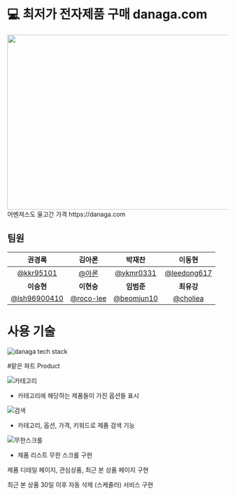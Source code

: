 # 💻 최저가 전자제품 구매 danaga.com
<img src="https://prod-ripcut-delivery.disney-plus.net/v1/variant/disney/8D63BFCB55921C27B39DB09FFD775F1C1EDE00FC4D5611AC492CA33B7651FDF2/scale?width=1440&aspectRatio=1.78&format=jpeg" width="800" height="400"/>
어벤져스도 울고간 가격
https://danaga.com

## 팀원

<div align="center">

| **권경록** | **김아론** | **박재찬** | **이동현** |
| :------: |  :------: | :------: | :------: |
| [@kkr95101](https://github.com/kkr95101) | [@아론](https://github.com/aronkim92) | [@ykmr0331](https://github.com/ykmr0331) | [@leedong617](https://github.com/leedong617) |
| **이승현** | **이현승** | **임범준** | **최유강** |
| [@lsh96900410](https://github.com/lsh96900410) | [@roco-lee](https://github.com/roco-lee) | [@beomjun10](https://github.com/beomjun10) | [@choliea](https://github.com/choliea) |


</div>


# 사용 기술

![danaga tech stack ](https://github.com/choliea/danaga/assets/133833132/a8774e39-60ab-49be-b8f2-590cf4ad0a63)


#맡은 파트
Product

![카테고리 ](https://github.com/choliea/danaga/assets/133833132/e1443e38-dc04-4f67-9446-773292bb9ae9)

- 카테고리에 해당하는 제품들이 가진 옵션들 표시

![검색 ](https://github.com/choliea/danaga/assets/133833132/261f13e4-1d74-4e9d-9cdb-f6606688edc6)

- 카테고리, 옵션, 가격, 키워드로 제품 검색 기능

![무한스크롤](https://github.com/choliea/danaga/assets/133833132/d9378010-e88f-450e-a5ca-0fe6b2e7aca8)

- 제품 리스트 무한 스크롤 구현

제품 디테일 페이지, 관심상품, 최근 본 상품 페이지 구현

최근 본 상품 30일 이후 자동 삭제 (스케줄러) 서비스 구현 

